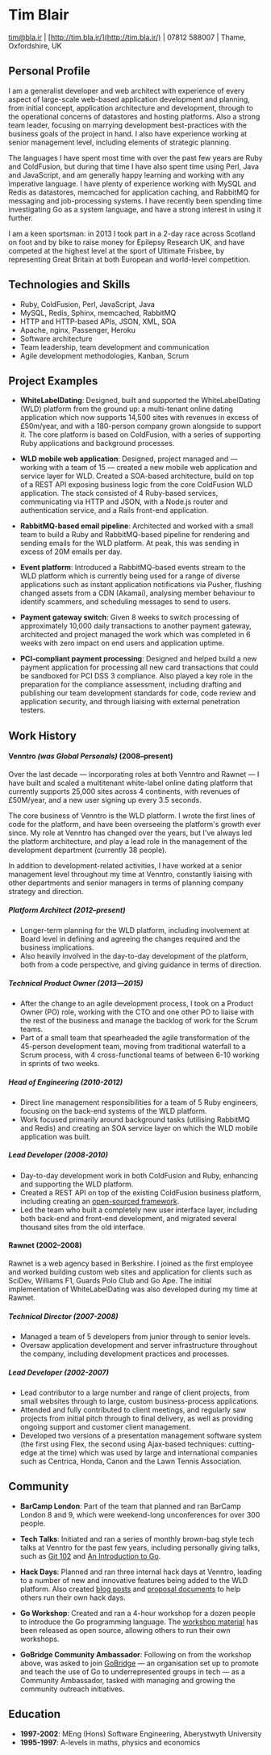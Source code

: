 # Tim Blair

  [tim@bla.ir](mailto:tim@bla.ir)
| [http://tim.bla.ir/](http://tim.bla.ir/)
| 07812 588007
| Thame, Oxfordshire, UK

## Personal Profile

I am a generalist developer and web architect with experience of every aspect
of large-scale web-based application development and planning, from initial
concept, application architecture and development, through to the operational
concerns of datastores and hosting platforms.  Also a strong team leader,
focusing on marrying development best-practices with the business goals of the
project in hand.  I also have experience working at senior management level,
including elements of strategic planning.  

The languages I have spent most time with over the past few years are Ruby and
ColdFusion, but during that time I have also spent time using Perl, Java and
JavaScript, and am generally happy learning and working with any imperative
language. I have plenty of experience working with MySQL and Redis as
datastores, memcached for application caching, and RabbitMQ for messaging and
job-processing systems. I have recently been spending time investigating Go as
a system language, and have a strong interest in using it further.

I am a keen sportsman: in 2013 I took part in a 2-day race across Scotland on
foot and by bike to raise money for Epilepsy Research UK, and have competed at
the highest level at the sport of Ultimate Frisbee, by representing Great
Britain at both European and world-level competition.

## Technologies and Skills

* Ruby, ColdFusion, Perl, JavaScript, Java
* MySQL, Redis, Sphinx, memcached, RabbitMQ
* HTTP and HTTP-based APIs, JSON, XML, SOA
* Apache, nginx, Passenger, Heroku
* Software architecture
* Team leadership, team development and communication
* Agile development methodologies, Kanban, Scrum

## Project Examples

* **WhiteLabelDating**: Designed, built and supported the WhiteLabelDating
  (WLD) platform from the ground up: a multi-tenant online dating application
  which now supports 14,500 sites with revenues in excess of £50m/year, and
  with a 180-person company grown alongside to support it.  The core platform
  is based on ColdFusion, with a series of supporting Ruby applications and
  background processes.

* **WLD mobile web application**: Designed, project managed and — working with
  a team of 15 — created a new mobile web application and service layer for
  WLD.  Created a SOA-based architecture, build on top of a REST API exposing
  business logic from the core ColdFusion WLD application.  The stack consisted
  of 4 Ruby-based services, communicating via HTTP and JSON, with a Node.js
  router and authentication service, and a Rails front-end application.

* **RabbitMQ-based email pipeline**: Architected and worked with a small team
  to build a Ruby and RabbitMQ-based pipeline for rendering and sending emails
  for the WLD platform.  At peak, this was sending in excess of 20M emails per
  day.

* **Event platform**: Introduced a RabbitMQ-based events stream to the WLD
  platform which is currently being used for a range of diverse applications
  such as instant application notifications via Pusher, flushing changed assets
  from a CDN (Akamai), analysing member behaviour to identify scammers, and
  scheduling messages to send to users.

* **Payment gateway switch**: Given 8 weeks to switch processing of
  approximately 10,000 daily transactions to another payment gateway,
  architected and project managed the work which was completed in 6 weeks with
  zero impact on end users and application uptime.

* **PCI-compliant payment processing**: Designed and helped build a new payment
  application for processing all new card transactions that could be sandboxed
  for PCI DSS 3 compliance. Also played a key role in the preparation for the
  compliance assessment, including drafting and publishing our team development
  standards for code, code review and application security, and through
  liaising with external penetration testers.

## Work History

#### Venntro _(was Global Personals)_ (2008–present)

Over the last decade — incorporating roles at both Venntro and Rawnet — I have
built and scaled a multitenant white-label online dating platform that
currently supports 25,000 sites across 4 continents, with revenues of
£50M/year, and a new user signing up every 3.5 seconds.

The core business of Venntro is the WLD platform.  I wrote the first lines of
code for the platform, and have been overseeing the platform's growth ever
since.  My role at Venntro has changed over the years, but I've always led the
platform architecture, and play a lead role in the management of the
development department (currently 38 people).

In addition to development-related activities, I have worked at a senior
management level throughout my time at Venntro, constantly liaising with other
departments and senior managers in terms of planning company strategy and
direction.

##### Platform Architect (2012–present)

* Longer-term planning for the WLD platform, including involvement at Board
  level in defining and agreeing the changes required and the business
  implications.
* Also heavily involved in the day-to-day development of the platform, both
  from a code perspective, and giving guidance in terms of direction.

##### Technical Product Owner (2013—2015)

* After the change to an agile development process, I took on a Product Owner
  (PO) role, working with the CTO and one other PO to liaise with the rest of
  the business and manage the backlog of work for the Scrum teams.
* Part of a small team that spearheaded the agile transformation of the
  45-person development team, moving from traditional waterfall to a Scrum
  process, with 4 cross-functional teams of between 6-10 working in sprints of
  two weeks.

##### Head of Engineering (2010-2012)

* Direct line management responsibilities for a team of 5 Ruby engineers,
  focusing on the back-end systems of the WLD platform.
* Work focused primarily around background tasks (utilising RabbitMQ and
  Redis) and creating an SOA service layer on which the WLD mobile application
  was built.

##### Lead Developer (2008-2010)

* Day-to-day development work in both ColdFusion and Ruby, enhancing and
  supporting the WLD platform.
* Created a REST API on top of the existing ColdFusion business platform,
  including creating an [open-sourced
  framework](https://github.com/timblair/restfulcf).
* Led the team who built a completely new user interface layer, including both
  back-end and front-end development, and migrated several thousand sites from
  the old interface.

#### Rawnet (2002–2008)

Rawnet is a web agency based in Berkshire.  I joined as the first employee and
worked building custom web sites and application for clients such as SciDev,
Williams F1, Guards Polo Club and Go Ape.  The initial implementation of
WhiteLabelDating was also developed during my time at Rawnet.

##### Technical Director (2007-2008)

* Managed a team of 5 developers from junior through to senior levels.
* Oversaw application development and server infrastructure throughout the
  company, including development practices and processes.

##### Lead Developer (2002-2007)

* Lead contributor to a large number and range of client projects, from small
  websites through to large, custom business-process applications.
* Attended and fully contributed to client meetings, and regularly saw projects
  from initial pitch through to final delivery, as well as providing ongoing
  support and customer client management.
* Developed two versions of a presentation management software system (the
  first using Flex, the second using Ajax-based techniques: cutting-edge at the
  time) which was used by large and international companies such as Centrica,
  Honda, Canon and the Lawn Tennis Association.

## Community

* **BarCamp London**: Part of the team that planned and ran BarCamp London 8
  and 9, which were weekend-long unconferences for over 300 people.

* **Tech Talks**: Initiated and ran a series of monthly brown-bag style tech
  talks at Venntro for the past few years, including personally giving talks,
  such as [Git 102](http://teajay.be/git-102) and [An Introduction to
  Go](http://teajay.be/an-introduction-to-go).

* **Hack Days**: Planned and ran three internal hack days at Venntro, leading
  to a number of new and innovative features being added to the WLD platform.
  Also created [blog posts](http://teajay.be/how-to-run-a-hack-day) and
  [proposal documents](http://www.scribd.com/doc/89031105/Hack-Day-Proposal) to
  help others run their own hack days.

* **Go Workshop**: Created and ran a 4-hour workshop for a dozen people to
  introduce the Go programming language.  The [workshop
  material](https://www.gitbook.com/book/timblair/go-102/details) has been
  released as open source, allowing others to run their own workshops.

* **GoBridge Community Ambassador**: Following on from the workshop above, was
  asked to join [GoBridge](http://golangbridge.org/) — an organisation set up
  to promote and teach the use of Go to underrepresented groups in tech — as a
  Community Ambassador, tasked with managing and growing the community outreach
  initiatives.

## Education

* **1997-2002**: MEng (Hons) Software Engineering, Aberystwyth University
* **1995-1997**: A-levels in maths, physics and economics
